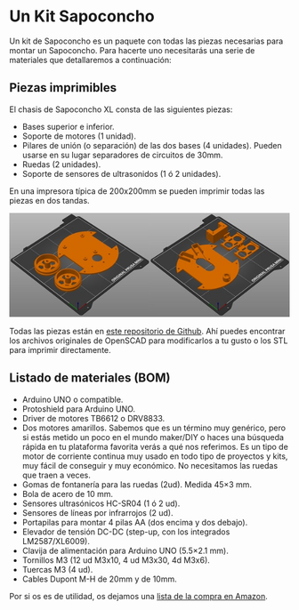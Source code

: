 # Un Kit Sapoconcho

Un kit de Sapoconcho es un paquete con todas las piezas necesarias para montar un Sapoconcho. Para hacerte uno necesitarás una serie de materiales que detallaremos a continuación:


## Piezas imprimibles
El chasis de Sapoconcho XL consta de las siguientes piezas:

- Bases superior e inferior.
- Soporte de motores (1 unidad).
- Pilares de unión (o separación) de las dos bases (4 unidades). Pueden usarse en su lugar separadores de circuitos de 30mm.
- Ruedas (2 unidades).
- Soporte de sensores de ultrasonidos (1 ó 2 unidades).

En una impresora típica de 200x200mm se pueden imprimir todas las piezas en dos tandas.

![Impresion3D](img/prusa_sapoconcho.jpg)

Todas las piezas están en [este repositorio de Github](https://github.com/brico-labs/sapoconcho/tree/main/3d_models). Ahí puedes encontrar los archivos originales de OpenSCAD para modificarlos a tu gusto o los STL para imprimir directamente.

## Listado de materiales (BOM)

- Arduino UNO o compatible.
- Protoshield para Arduino UNO.
- Driver de motores TB6612 o DRV8833.
- Dos motores amarillos. Sabemos que es un término muy genérico, pero si estás metido un poco en el mundo maker/DIY o haces una búsqueda rápida en tu plataforma favorita verás a qué nos referimos. Es un tipo de motor de corriente continua muy usado en todo tipo de proyectos y kits, muy fácil de conseguir y muy económico. No necesitamos las ruedas que traen a veces.
- Gomas de fontanería para las ruedas (2ud). Medida 45×3 mm.
- Bola de acero de 10 mm.
- Sensores ultrasónicos HC-SR04 (1 ó 2 ud).
- Sensores de líneas por infrarrojos (2 ud).
- Portapilas para montar 4 pilas AA (dos encima y dos debajo).
- Elevador de tensión DC-DC (step-up, con los integrados LM2587/XL6009).
- Clavija de alimentación para Arduino UNO (5.5×2.1 mm).
- Tornillos M3 (12 ud M3x10, 4 ud M3x30, 4d M3x6).
- Tuercas M3 (4 ud).
- Cables Dupont M-H de 20mm y de 10mm.

Por si os es de utilidad, os dejamos una [lista de la compra en Amazon](https://www.amazon.es/hz/wishlist/ls/9FKST3X6WCM?viewType=list).

